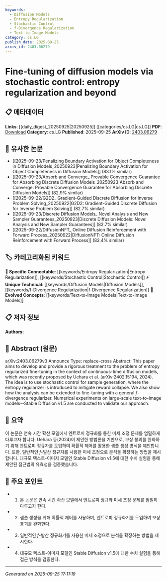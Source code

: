 ```yaml
---
keywords:
  - Diffusion Models
  - Entropy Regularization
  - Stochastic Control
  - f-Divergence Regularization
  - Text-to-Image Models
category: cs.LG
publish_date: 2025-09-25
arxiv_id: 2403.06279
---
```


<!-- KEYWORD_LINKING_METADATA:
{
  "processed_timestamp": "2025-09-25T17:11:19.037991",
  "vocabulary_version": "1.0",
  "selected_keywords": [
    "Diffusion Models",
    "Entropy Regularization",
    "Stochastic Control",
    "f-Divergence Regularization",
    "Text-to-Image Models"
  ],
  "rejected_keywords": [],
  "similarity_scores": {
    "Diffusion Models": 0.78,
    "Entropy Regularization": 0.81,
    "Stochastic Control": 0.8,
    "f-Divergence Regularization": 0.77,
    "Text-to-Image Models": 0.82
  },
  "extraction_method": "AI_prompt_based",
  "budget_applied": true,
  "candidates_json": {
    "candidates": [
      {
        "surface": "diffusion models",
        "canonical": "Diffusion Models",
        "aliases": [
          "diffusion processes",
          "stochastic diffusion models"
        ],
        "category": "unique_technical",
        "rationale": "Diffusion models are a distinct class of generative models increasingly used in machine learning, offering a unique connection point.",
        "novelty_score": 0.75,
        "connectivity_score": 0.68,
        "specificity_score": 0.82,
        "link_intent_score": 0.78
      },
      {
        "surface": "entropy regularization",
        "canonical": "Entropy Regularization",
        "aliases": [
          "entropy penalty",
          "entropy constraint"
        ],
        "category": "specific_connectable",
        "rationale": "Entropy regularization is a key technique in control and optimization, relevant for linking with stochastic control methods.",
        "novelty_score": 0.65,
        "connectivity_score": 0.72,
        "specificity_score": 0.79,
        "link_intent_score": 0.81
      },
      {
        "surface": "stochastic control",
        "canonical": "Stochastic Control",
        "aliases": [
          "stochastic optimization",
          "probabilistic control"
        ],
        "category": "specific_connectable",
        "rationale": "Stochastic control is fundamental in optimizing systems under uncertainty, providing strong links to control theory.",
        "novelty_score": 0.6,
        "connectivity_score": 0.85,
        "specificity_score": 0.78,
        "link_intent_score": 0.8
      },
      {
        "surface": "f-divergence regularizer",
        "canonical": "f-Divergence Regularization",
        "aliases": [
          "f-divergence penalty",
          "divergence constraint"
        ],
        "category": "unique_technical",
        "rationale": "f-Divergence regularization is a specialized technique in statistical learning, offering unique insights into model fine-tuning.",
        "novelty_score": 0.7,
        "connectivity_score": 0.64,
        "specificity_score": 0.83,
        "link_intent_score": 0.77
      },
      {
        "surface": "text-to-image models",
        "canonical": "Text-to-Image Models",
        "aliases": [
          "text-to-image generation",
          "text-to-image synthesis"
        ],
        "category": "evolved_concepts",
        "rationale": "Text-to-image models represent a growing area in AI, bridging language and vision, thus enhancing multimodal connections.",
        "novelty_score": 0.68,
        "connectivity_score": 0.79,
        "specificity_score": 0.8,
        "link_intent_score": 0.82
      }
    ],
    "ban_list_suggestions": [
      "fine-tuning",
      "sample generation",
      "numerical experiments"
    ]
  },
  "decisions": [
    {
      "candidate_surface": "diffusion models",
      "resolved_canonical": "Diffusion Models",
      "decision": "linked",
      "scores": {
        "novelty": 0.75,
        "connectivity": 0.68,
        "specificity": 0.82,
        "link_intent": 0.78
      }
    },
    {
      "candidate_surface": "entropy regularization",
      "resolved_canonical": "Entropy Regularization",
      "decision": "linked",
      "scores": {
        "novelty": 0.65,
        "connectivity": 0.72,
        "specificity": 0.79,
        "link_intent": 0.81
      }
    },
    {
      "candidate_surface": "stochastic control",
      "resolved_canonical": "Stochastic Control",
      "decision": "linked",
      "scores": {
        "novelty": 0.6,
        "connectivity": 0.85,
        "specificity": 0.78,
        "link_intent": 0.8
      }
    },
    {
      "candidate_surface": "f-divergence regularizer",
      "resolved_canonical": "f-Divergence Regularization",
      "decision": "linked",
      "scores": {
        "novelty": 0.7,
        "connectivity": 0.64,
        "specificity": 0.83,
        "link_intent": 0.77
      }
    },
    {
      "candidate_surface": "text-to-image models",
      "resolved_canonical": "Text-to-Image Models",
      "decision": "linked",
      "scores": {
        "novelty": 0.68,
        "connectivity": 0.79,
        "specificity": 0.8,
        "link_intent": 0.82
      }
    }
  ]
}
-->

# Fine-tuning of diffusion models via stochastic control: entropy regularization and beyond

## 📋 메타데이터

**Links**: [[daily_digest_20250925|20250925]] [[categories/cs.LG|cs.LG]]
**PDF**: [Download](https://arxiv.org/pdf/2403.06279.pdf)
**Category**: cs.LG
**Published**: 2025-09-25
**ArXiv ID**: [2403.06279](https://arxiv.org/abs/2403.06279)

## 🔗 유사한 논문
- [[2025-09-23/Penalizing Boundary Activation for Object Completeness in Diffusion Models_20250923|Penalizing Boundary Activation for Object Completeness in Diffusion Models]] (83.1% similar)
- [[2025-09-23/Absorb and Converge_ Provable Convergence Guarantee for Absorbing Discrete Diffusion Models_20250923|Absorb and Converge: Provable Convergence Guarantee for Absorbing Discrete Diffusion Models]] (82.9% similar)
- [[2025-09-22/G2D2_ Gradient-Guided Discrete Diffusion for Inverse Problem Solving_20250922|G2D2: Gradient-Guided Discrete Diffusion for Inverse Problem Solving]] (82.7% similar)
- [[2025-09-23/Discrete Diffusion Models_ Novel Analysis and New Sampler Guarantees_20250923|Discrete Diffusion Models: Novel Analysis and New Sampler Guarantees]] (82.7% similar)
- [[2025-09-22/DiffusionNFT_ Online Diffusion Reinforcement with Forward Process_20250922|DiffusionNFT: Online Diffusion Reinforcement with Forward Process]] (82.4% similar)

## 🏷️ 카테고리화된 키워드
**🔗 Specific Connectable**: [[keywords/Entropy Regularization|Entropy Regularization]], [[keywords/Stochastic Control|Stochastic Control]]
**⚡ Unique Technical**: [[keywords/Diffusion Models|Diffusion Models]], [[keywords/f-Divergence Regularization|f-Divergence Regularization]]
**🚀 Evolved Concepts**: [[keywords/Text-to-Image Models|Text-to-Image Models]]

## 📋 저자 정보

**Authors:** 

## 📄 Abstract (원문)

arXiv:2403.06279v3 Announce Type: replace-cross 
Abstract: This paper aims to develop and provide a rigorous treatment to the problem of entropy regularized fine-tuning in the context of continuous-time diffusion models, which was recently proposed by Uehara et al. (arXiv:2402.15194, 2024). The idea is to use stochastic control for sample generation, where the entropy regularizer is introduced to mitigate reward collapse. We also show how the analysis can be extended to fine-tuning with a general $f$-divergence regularizer. Numerical experiments on large-scale text-to-image models--Stable Diffusion v1.5 are conducted to validate our approach.

## 📝 요약

이 논문은 연속 시간 확산 모델에서 엔트로피 정규화를 통한 미세 조정 문제를 엄밀하게 다루고자 합니다. Uehara 등(2024)이 제안한 방법론을 기반으로, 보상 붕괴를 완화하기 위해 엔트로피 정규자를 도입하여 확률적 제어를 활용한 샘플 생성 방식을 제안합니다. 또한, 일반적인 $f$-발산 정규자를 사용한 미세 조정으로 분석을 확장하는 방법을 제시합니다. 대규모 텍스트-이미지 모델인 Stable Diffusion v1.5에 대한 수치 실험을 통해 제안된 접근법의 유효성을 검증했습니다.

## 🎯 주요 포인트

- 1. 본 논문은 연속 시간 확산 모델에서 엔트로피 정규화 미세 조정 문제를 엄밀히 다루고자 한다.
- 2. 샘플 생성을 위해 확률적 제어를 사용하며, 엔트로피 정규화기를 도입하여 보상 붕괴를 완화한다.
- 3. 일반적인 $f$-발산 정규화기를 사용한 미세 조정으로 분석을 확장하는 방법을 제시한다.
- 4. 대규모 텍스트-이미지 모델인 Stable Diffusion v1.5에 대한 수치 실험을 통해 접근 방식을 검증한다.


---

*Generated on 2025-09-25 17:11:19*